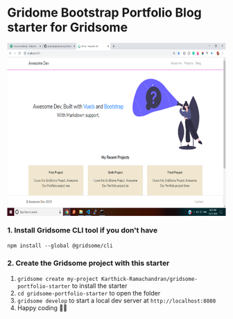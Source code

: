 # Gridome Bootstrap Portfolio Blog starter for Gridsome

<img src="./starter.png" style="display:block; margin: 0 auto" height="400"/>

### 1. Install Gridsome CLI tool if you don't have

`npm install --global @gridsome/cli`

### 2. Create the Gridsome project with this starter

1. `gridsome create my-project Karthick-Ramachandran/gridsome-portfolio-starter` to install the starter
2. `cd gridsome-portfolio-starter` to open the folder
3. `gridsome develop` to start a local dev server at `http://localhost:8080`
4. Happy coding 🎉🙌
